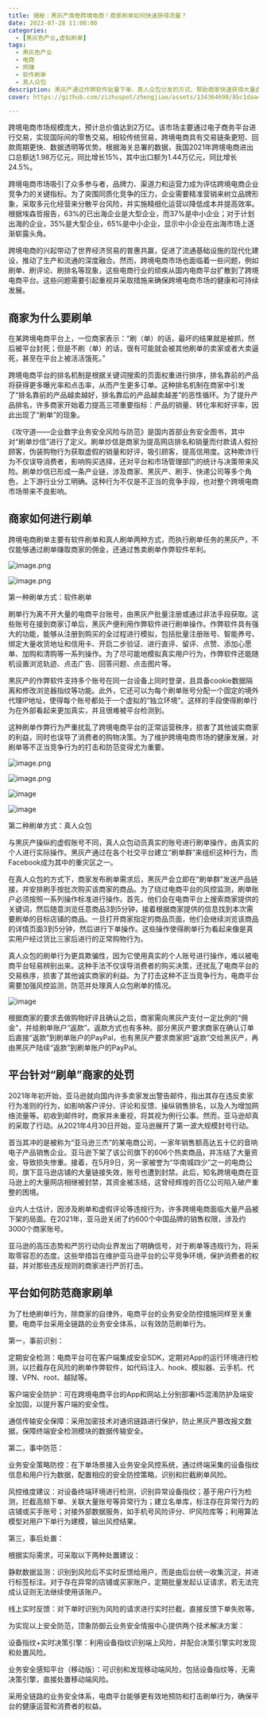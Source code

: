 ```yaml
---
title: 揭秘：黑灰产席卷跨境电商！商家刷单如何快速获得流量？
date: 2023-07-28 11:08:00
categories:
  - [黑灰色产业,虚拟刷单]
tags:
  - 黑灰色产业
  - 电商
  - 网赚
  - 软件刷单
  - 真人众包
description: 黑灰产通过作弊软件批量下单、真人众包分发的方式，帮助商家快速获得大量虚假订单，推动商家的商铺快获得更多流量。厚此不仅误导消费者的购物决策，引发店铺不公平竞争，更严重影响平台的正常运营。
cover: https://github.com/zizhuspot/zhengjiao/assets/134364698/8bc1daa4-0bf3-4e8f-853d-452499ac59b1

---
```

跨境电商市场规模庞大，预计总价值达到2万亿。该市场主要通过电子商务平台进行交易，实现国际间的零售交易。相较传统贸易，跨境电商具有交易链条更短、回款周期更快、数据透明等优势。根据海关总署的数据，我国2021年跨境电商进出口总额达1.98万亿元，同比增长15%，其中出口额为1.44万亿元，同比增长24.5%。

跨境电商市场吸引了众多参与者，品牌力、渠道力和运营力成为评估跨境电商企业竞争力的关键指标。为了突围同质化竞争的压力，企业需要精准营销来树立品牌形象，采取多元化经营来分散平台风险，并实施精细化运营以降低成本并提高效率。根据埃森哲报告，63%的已出海企业是大型企业，而37%是中小企业；对于计划出海的企业，35%是大型企业，65%是中小企业，显示中小企业在出海市场上逐渐崭露头角。

跨境电商的兴起带动了世界经济贸易的普惠共赢，促进了流通基础设施的现代化建设，推动了生产和流通的深度融合。然而，跨境电商市场也面临着一些问题，例如刷单、刷评论、刷排名等现象，这些电商行业的顽疾从国内电商平台扩散到了跨境电商平台。这些问题需要引起重视并采取措施来确保跨境电商市场的健康和可持续发展。

## 商家为什么要刷单

在某跨境电商平台上，一位商家表示：“刷（单）的话，最坏的结果就是被抓，然后被平台封死；但是不刷（单）的话，很有可能就会被其他刷单的卖家或者大卖逼死，甚至在平台上被活活饿死。”

跨境电商平台的排名机制是根据关键词搜索的页面权重进行排序，排名靠前的产品将获得更多曝光率和点击率，从而产生更多订单。这种排名机制在商家中引发了“排名靠前的产品越卖越好，排名靠后的产品越卖越差”的恶性循环。为了提升产品排名，许多商家开始着力提高三项重要指标：产品的销量、转化率和好评率，因此出现了“刷单”的现象。

《攻守道——企业数字业务安全风险与防范》是国内首部业务安全图书，其中对“刷单炒信”进行了定义。刷单炒信是商家为提高网店排名和销量而付款请人假扮顾客，伪装购物行为获取虚假的销量和好评，吸引顾客，提高信用度。这种欺诈行为不仅误导消费者，影响购买选择，还对平台和市场管理部门的统计与决策带来风险。刷单炒信已形成一条产业链，涉及商家、黑灰产、刷手、快递公司等多个角色，上下游行业分工明确。这种行为不仅是不正当的竞争手段，也对整个跨境电商市场带来不良影响。

## 商家如何进行刷单

跨境电商刷单主要有软件刷单和真人刷单两种方式，而执行刷单任务的黑灰产，不仅能够通过刷单赚取商家的佣金，还通过售卖刷单作弊软件牟利。

![image.png](https://s2.loli.net/2023/07/28/aAMV5RjW9x8mh7C.png)

![image.png](https://s2.loli.net/2023/07/28/7MKDmbhQgEZGvw1.png)

第一种刷单方式：软件刷单

刷单行为离不开大量的电商平台账号，由黑灰产批量注册或通过非法手段获取。这些账号在接到商家订单后，黑灰产便利用作弊软件进行刷单操作。作弊软件具有强大的功能，能够从注册到购买的全过程进行模拟，包括批量注册账号、智能养号、绑定大量收货地址和信用卡、开启二步验证、进行直评、留评、点赞、添加心愿单、加购和清购等一系列操作。为了尽可能地模拟真实用户行为，作弊软件还能随机设置浏览轨迹、点击广告、回答问题、点击图片等。

黑灰产的作弊软件支持多个账号在同一台设备上同时登录，且具备cookie数据隔离和修改浏览器指纹等功能。此外，它还可以为每个刷单账号分配一个固定的境外代理IP地址，使得每个账号都处于一个虚拟的“独立环境”。这样的手段使得刷单行为在外部看起来更加真实，并且很难被平台检测到。

这种刷单作弊行为严重扰乱了跨境电商平台的正常运营秩序，损害了其他诚实商家的利益，同时也误导了消费者的购物决策。为了维护跨境电商市场的健康发展，对刷单等不正当竞争行为的打击和防范变得尤为重要。

![image.png](https://s2.loli.net/2023/07/28/aXZNBFjbAM5eGxg.png)

![image.png](https://s2.loli.net/2023/07/28/dGg3xSRjv56nsmZ.png)

![image](https://github.com/zizhuspot/zhengjiao/assets/134364698/a5fa14a4-8560-48fb-af5a-03677ee7abe2)

![image](https://github.com/zizhuspot/zhengjiao/assets/134364698/bc0df302-d94a-4315-9bc2-a67a8623342e)


第二种刷单方式：真人众包

与黑灰产操纵的虚假账号不同，真人众包动员真实的账号进行刷单操作，由真实的个人进行实际操作。黑灰产通过在各个社交平台建立“刷单群”来组织这种行为，而Facebook成为其中的重灾区之一。

在真人众包的方式下，商家发布刷单需求后，黑灰产会立即在“刷单群”发送产品链接，并安排刷手按批次购买该商家的商品。为了绕过电商平台的风控监测，刷单账户必须按照一系列操作标准进行操作。首先，他们会在电商平台上搜索商家提供的关键词，然后随意浏览任意商品3到5分钟，接着根据商家提供的信息找到本次需要刷单的目标店铺的商品。一旦打开商家指定的商品页面，他们会继续浏览该商品的详情页面3到5分钟，然后进行下单操作。这些操作使得刷单行为看起来像是真实用户经过货比三家后进行的正常购物行为。

真人众包的刷单行为更具欺骗性，因为它使用真实的个人账号进行操作，难以被电商平台轻易辨别出来。这种手法不仅误导消费者的购买决策，还扰乱了电商平台的交易秩序，损害了其他诚实商家的利益。为了打击这种不正当竞争行为，电商平台需要加强风控监测，防范并处理真人众包刷单的情况。

![image](https://github.com/zizhuspot/zhengjiao/assets/134364698/27e507b4-7d57-4f37-a70c-c7ed694b6735)

根据商家的要求去做购物好评且确认之后，商家需向黑灰产支付一定比例的“佣金”，并给刷单账户“返款”。返款方式也有多种。部分黑灰产要求商家在确认订单后直接“返款”到刷单账户的PayPal，也有黑灰产要求商家把“返款”交给黑灰产，再由黑灰产陆续“返款”到刷单账户的PayPal。

## 平台针对“刷单”商家的处罚

2021年年初开始，亚马逊就向国内许多卖家发出警告邮件，指出其存在违反卖家行为准则的行为，如影响客户评分、评论和反馈、操纵销售排名，以及人为增加网络流量等。初收到邮件时，商家并未重视，将其视为例行公事。然而，亚马逊却真的采取了行动。从2021年4月30日开始，亚马逊展开了第一波大规模封号行动。

首当其冲的是被称为“亚马逊三杰”的某电商公司，一家年销售额高达五十亿的音响电子产品销售企业。亚马逊下架了该公司旗下的606个热卖商品，并冻结了大量资金，导致损失惨重。接着，在5月9日，另一家被誉为“华南城四少”之一的电商公司，旗下亚马逊店铺的大量链接失效，账号也遭到封禁。此后，知名跨境电商在亚马逊上的大量网店相继被封禁，其资金被冻结，这曾经辉煌的百亿公司陷入破产重整的困境。

业内人士估计，因涉及刷单和虚假评论等违规行为，许多跨境电商面临大量产品被下架的局面。在2021年，亚马逊关闭了约600个中国品牌的销售权限，涉及约3000个商家账号。

亚马逊的高压态势和严厉行动向业界发出了明确信号，对于刷单等违规行为，将采取零容忍的态度。这些举措旨在维护亚马逊平台的公平竞争环境，保护消费者的权益，并对那些违反规则的商家进行严厉打击。

## 平台如何防范商家刷单
为了杜绝刷单行为，除商家的自律外，电商平台的业务安全防控措施同样至关重要。电商平台采用全链路的业务安全体系，以有效防范刷单行为。

第一，事前识别：

定期安全检测：电商平台可在客户端集成安全SDK，定期对App的运行环境进行检测，以拦截存在风险的刷单作弊软件，如代码注入、hook、模拟器、云手机、代理、VPN、root、越狱等。

客户端安全防护：可在跨境电商平台的App和网站上分别部署H5混淆防护及端安全加固，以提升客户端的安全性。

通信传输安全保障：采用加密技术对通讯链路进行保护，防止黑灰产篡改报文数据，保障终端安全检测模块的数据传输安全。

第二，事中防范：

业务安全策略防控：在下单场景接入业务安全风控系统，通过终端采集的设备指纹信息和用户行为数据，配置相应的安全防控策略，识别和拦截刷单风险。

风控维度建议：对设备终端环境进行检测，识别异常设备指纹；基于用户行为检测，拦截高频下单、关联大量账号等异常行为；建立名单库，标注存在异常行为的店铺或买手账号；对接外部数据服务，如手机号风险评分、IP风险库等；利用算法模型对用户下单行为建模，输出风控结果。

第三，事后处置：

根据实际需求，可采取以下两种处置建议：

静默数据监测：识别到风险后不实时反馈给用户，而是由后台统一收集沉淀，并进行标签标注。对于存在异常的店铺或买家账户，定期批量发起认证请求，若无法完成认证则无法继续使用该账户。

线上实时反馈：对下单时识别为风险的请求进行实时拦截，直接反馈下单失败等。

为实现以上安全防范，顶象防御云业务安全情报中心提供两个技术解决方案：

设备指纹+实时决策引擎：利用设备指纹识别端上风险，并配合决策引擎实时发现和处置风险。

业务安全感知平台（移动版）：可识别和发现移动端风险，包括设备指纹等，无需决策引擎，直接处置移动端风险。

采用全链路的业务安全体系，电商平台能够更有效地预防和打击刷单行为，确保平台的健康运营和消费者的权益。
